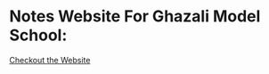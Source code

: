 # Notes Website For Ghazali Model School:

<a href="https://notes-website-gms.vercel.app/"> Checkout the Website </a>
